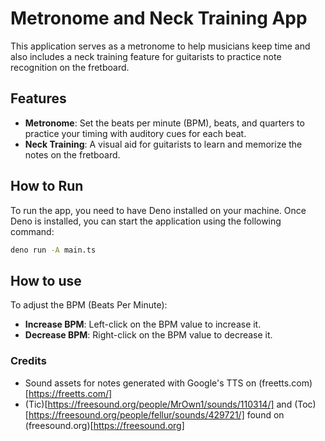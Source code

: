 # Metronome and Neck Training App

This application serves as a metronome to help musicians keep time and also includes a neck training feature for guitarists to practice note recognition on the fretboard.

## Features

- **Metronome**: Set the beats per minute (BPM), beats, and quarters to practice your timing with auditory cues for each beat.
- **Neck Training**: A visual aid for guitarists to learn and memorize the notes on the fretboard.

## How to Run

To run the app, you need to have Deno installed on your machine. Once Deno is installed, you can start the application using the following command:

```sh
deno run -A main.ts
```

## How to use

To adjust the BPM (Beats Per Minute):

- **Increase BPM**: Left-click on the BPM value to increase it.
- **Decrease BPM**: Right-click on the BPM value to decrease it.

### Credits

- Sound assets for notes generated with Google's TTS on (freetts.com)[https://freetts.com/]
- (Tic)[https://freesound.org/people/MrOwn1/sounds/110314/] and (Toc)[https://freesound.org/people/fellur/sounds/429721/] found on (freesound.org)[https://freesound.org]